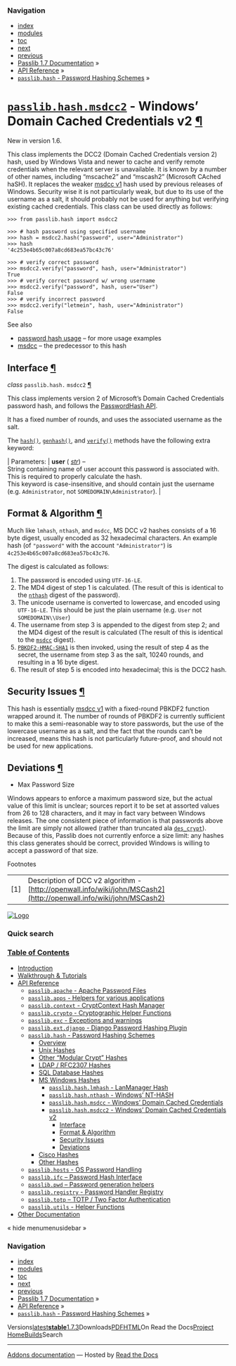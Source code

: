 <!-- Source: https://passlib.readthedocs.io/en/stable/lib/passlib.hash.msdcc2.html -->

### Navigation

- [index](https://passlib.readthedocs.io/en/stable/genindex.html "General Index")
- [modules](https://passlib.readthedocs.io/en/stable/py-modindex.html "Python Module Index")
- [toc](https://passlib.readthedocs.io/en/stable/contents.html "Table Of Contents")
- [next](https://passlib.readthedocs.io/en/stable/lib/passlib.hash.cisco_type7.html "passlib.hash.cisco_type7 - Cisco “Type 7” hash")
- [previous](https://passlib.readthedocs.io/en/stable/lib/passlib.hash.msdcc.html "passlib.hash.msdcc - Windows’ Domain Cached Credentials")
- [Passlib 1.7 Documentation](https://passlib.readthedocs.io/en/stable/index.html) »
- [API Reference](https://passlib.readthedocs.io/en/stable/lib/index.html) »
- [`passlib.hash` \- Password Hashing Schemes](https://passlib.readthedocs.io/en/stable/lib/passlib.hash.html) »

# [`passlib.hash.msdcc2`](https://passlib.readthedocs.io/en/stable/lib/passlib.hash.msdcc2.html\#passlib.hash.msdcc2 "passlib.hash.msdcc2") \- Windows’ Domain Cached Credentials v2 [¶](https://passlib.readthedocs.io/en/stable/lib/passlib.hash.msdcc2.html\#passlib-hash-msdcc2-windows-domain-cached-credentials-v2 "Permalink to this headline")

New in version 1.6.

This class implements the DCC2 (Domain Cached Credentials version 2) hash, used
by Windows Vista and newer to cache and verify remote credentials when the relevant
server is unavailable. It is known by a number of other names,
including “mscache2” and “mscash2” (Microsoft CAched haSH). It replaces
the weaker [msdcc v1](https://passlib.readthedocs.io/en/stable/lib/passlib.hash.msdcc.html) hash used by previous releases
of Windows. Security wise it is not particularly weak, but due to its
use of the username as a salt, it should probably not be used for anything
but verifying existing cached credentials.
This class can be used directly as follows:

```
>>> from passlib.hash import msdcc2

>>> # hash password using specified username
>>> hash = msdcc2.hash("password", user="Administrator")
>>> hash
'4c253e4b65c007a8cd683ea57bc43c76'

>>> # verify correct password
>>> msdcc2.verify("password", hash, user="Administrator")
True
>>> # verify correct password w/ wrong username
>>> msdcc2.verify("password", hash, user="User")
False
>>> # verify incorrect password
>>> msdcc2.verify("letmein", hash, user="Administrator")
False

```

See also

- [password hash usage](https://passlib.readthedocs.io/en/stable/narr/hash-tutorial.html#password-hash-examples) – for more usage examples
- [msdcc](https://passlib.readthedocs.io/en/stable/lib/passlib.hash.msdcc.html) – the predecessor to this hash

## Interface [¶](https://passlib.readthedocs.io/en/stable/lib/passlib.hash.msdcc2.html\#interface "Permalink to this headline")

_class_ `passlib.hash.` `msdcc2` [¶](https://passlib.readthedocs.io/en/stable/lib/passlib.hash.msdcc2.html#passlib.hash.msdcc2 "Permalink to this definition")

This class implements version 2 of Microsoft’s Domain Cached Credentials
password hash, and follows the [PasswordHash API](https://passlib.readthedocs.io/en/stable/lib/passlib.ifc.html#password-hash-api).

It has a fixed number of rounds, and uses the associated
username as the salt.

The [`hash()`](https://passlib.readthedocs.io/en/stable/lib/passlib.ifc.html#passlib.ifc.PasswordHash.hash "passlib.ifc.PasswordHash.hash"), [`genhash()`](https://passlib.readthedocs.io/en/stable/lib/passlib.ifc.html#passlib.ifc.PasswordHash.genhash "passlib.ifc.PasswordHash.genhash"), and [`verify()`](https://passlib.readthedocs.io/en/stable/lib/passlib.ifc.html#passlib.ifc.PasswordHash.verify "passlib.ifc.PasswordHash.verify") methods
have the following extra keyword:

| Parameters: | **user** ( [_str_](https://docs.python.org/3/library/stdtypes.html#str "(in Python v3.9)")) – <br>String containing name of user account this password is associated with.<br>This is required to properly calculate the hash.<br>This keyword is case-insensitive, and should contain just the username<br>(e.g. `Administrator`, not `SOMEDOMAIN\Administrator`). |

## Format & Algorithm [¶](https://passlib.readthedocs.io/en/stable/lib/passlib.hash.msdcc2.html\#format-algorithm "Permalink to this headline")

Much like `lmhash`, `nthash`, and `msdcc`,
MS DCC v2 hashes consists of a 16 byte digest, usually encoded as 32
hexadecimal characters. An example hash (of `"password"` with the
account `"Administrator"`) is `4c253e4b65c007a8cd683ea57bc43c76`.

The digest is calculated as follows:

1. The password is encoded using `UTF-16-LE`.
2. The MD4 digest of step 1 is calculated.
(The result of this is identical to the [`nthash`](https://passlib.readthedocs.io/en/stable/lib/passlib.hash.nthash.html#passlib.hash.nthash "passlib.hash.nthash")
digest of the password).
3. The unicode username is converted to lowercase,
and encoded using `UTF-16-LE`.
This should be just the plain username (e.g. `User`
not `SOMEDOMAIN\\User`)
4. The username from step 3 is appended to the
digest from step 2; and the MD4 digest of the result
is calculated (The result of this is identical to the
[`msdcc`](https://passlib.readthedocs.io/en/stable/lib/passlib.hash.msdcc.html#passlib.hash.msdcc "passlib.hash.msdcc") digest).
5. [`PBKDF2-HMAC-SHA1`](https://passlib.readthedocs.io/en/stable/lib/passlib.crypto.digest.html#passlib.crypto.digest.pbkdf2_hmac "passlib.crypto.digest.pbkdf2_hmac") is then invoked,
using the result of step 4 as the secret, the username from step 3 as
the salt, 10240 rounds, and resulting in a 16 byte digest.
6. The result of step 5 is encoded into hexadecimal;
this is the DCC2 hash.

## Security Issues [¶](https://passlib.readthedocs.io/en/stable/lib/passlib.hash.msdcc2.html\#security-issues "Permalink to this headline")

This hash is essentially [msdcc v1](https://passlib.readthedocs.io/en/stable/lib/passlib.hash.msdcc.html) with a fixed-round PBKDF2 function
wrapped around it. The number of rounds of PBKDF2 is currently
sufficient to make this a semi-reasonable way to store passwords,
but the use of the lowercase username as a salt, and the fact
that the rounds can’t be increased, means this hash is not particularly
future-proof, and should not be used for new applications.

## Deviations [¶](https://passlib.readthedocs.io/en/stable/lib/passlib.hash.msdcc2.html\#deviations "Permalink to this headline")

- Max Password Size

Windows appears to enforce a maximum password size,
but the actual value of this limit is unclear; sources
report it to be set at assorted values from 26 to 128 characters,
and it may in fact vary between Windows releases.
The one consistent piece of information is that
passwords above the limit are simply not allowed (rather
than truncated ala [`des_crypt`](https://passlib.readthedocs.io/en/stable/lib/passlib.hash.des_crypt.html#passlib.hash.des_crypt "passlib.hash.des_crypt")).
Because of this, Passlib does not currently enforce a size limit:
any hashes this class generates should be correct, provided Windows
is willing to accept a password of that size.


Footnotes

|     |     |
| --- | --- |
| \[1\] | Description of DCC v2 algorithm -<br>[http://openwall.info/wiki/john/MSCash2](http://openwall.info/wiki/john/MSCash2) |

[![Logo](https://passlib.readthedocs.io/en/stable/_static/masthead.png)](https://passlib.readthedocs.io/en/stable/index.html "index")

### Quick search

### [Table of Contents](https://passlib.readthedocs.io/en/stable/contents.html)

- [Introduction](https://passlib.readthedocs.io/en/stable/index.html)
- [Walkthrough & Tutorials](https://passlib.readthedocs.io/en/stable/narr/index.html)
- [API Reference](https://passlib.readthedocs.io/en/stable/lib/index.html)
  - [`passlib.apache` \- Apache Password Files](https://passlib.readthedocs.io/en/stable/lib/passlib.apache.html)
  - [`passlib.apps` \- Helpers for various applications](https://passlib.readthedocs.io/en/stable/lib/passlib.apps.html)
  - [`passlib.context` \- CryptContext Hash Manager](https://passlib.readthedocs.io/en/stable/lib/passlib.context.html)
  - [`passlib.crypto` \- Cryptographic Helper Functions](https://passlib.readthedocs.io/en/stable/lib/passlib.crypto.html)
  - [`passlib.exc` \- Exceptions and warnings](https://passlib.readthedocs.io/en/stable/lib/passlib.exc.html)
  - [`passlib.ext.django` \- Django Password Hashing Plugin](https://passlib.readthedocs.io/en/stable/lib/passlib.ext.django.html)
  - [`passlib.hash` \- Password Hashing Schemes](https://passlib.readthedocs.io/en/stable/lib/passlib.hash.html)
    - [Overview](https://passlib.readthedocs.io/en/stable/lib/passlib.hash.html#overview)
    - [Unix Hashes](https://passlib.readthedocs.io/en/stable/lib/passlib.hash.html#unix-hashes)
    - [Other “Modular Crypt” Hashes](https://passlib.readthedocs.io/en/stable/lib/passlib.hash.html#other-modular-crypt-hashes)
    - [LDAP / RFC2307 Hashes](https://passlib.readthedocs.io/en/stable/lib/passlib.hash.html#ldap-rfc2307-hashes)
    - [SQL Database Hashes](https://passlib.readthedocs.io/en/stable/lib/passlib.hash.html#sql-database-hashes)
    - [MS Windows Hashes](https://passlib.readthedocs.io/en/stable/lib/passlib.hash.html#ms-windows-hashes)
      - [`passlib.hash.lmhash` \- LanManager Hash](https://passlib.readthedocs.io/en/stable/lib/passlib.hash.lmhash.html)
      - [`passlib.hash.nthash` \- Windows’ NT-HASH](https://passlib.readthedocs.io/en/stable/lib/passlib.hash.nthash.html)
      - [`passlib.hash.msdcc` \- Windows’ Domain Cached Credentials](https://passlib.readthedocs.io/en/stable/lib/passlib.hash.msdcc.html)
      - [`passlib.hash.msdcc2` \- Windows’ Domain Cached Credentials v2](https://passlib.readthedocs.io/en/stable/lib/passlib.hash.msdcc2.html#)
        - [Interface](https://passlib.readthedocs.io/en/stable/lib/passlib.hash.msdcc2.html#interface)
        - [Format & Algorithm](https://passlib.readthedocs.io/en/stable/lib/passlib.hash.msdcc2.html#format-algorithm)
        - [Security Issues](https://passlib.readthedocs.io/en/stable/lib/passlib.hash.msdcc2.html#security-issues)
        - [Deviations](https://passlib.readthedocs.io/en/stable/lib/passlib.hash.msdcc2.html#deviations)
    - [Cisco Hashes](https://passlib.readthedocs.io/en/stable/lib/passlib.hash.html#cisco-hashes)
    - [Other Hashes](https://passlib.readthedocs.io/en/stable/lib/passlib.hash.html#other-hashes)
  - [`passlib.hosts` \- OS Password Handling](https://passlib.readthedocs.io/en/stable/lib/passlib.hosts.html)
  - [`passlib.ifc` – Password Hash Interface](https://passlib.readthedocs.io/en/stable/lib/passlib.ifc.html)
  - [`passlib.pwd` – Password generation helpers](https://passlib.readthedocs.io/en/stable/lib/passlib.pwd.html)
  - [`passlib.registry` \- Password Handler Registry](https://passlib.readthedocs.io/en/stable/lib/passlib.registry.html)
  - [`passlib.totp` – TOTP / Two Factor Authentication](https://passlib.readthedocs.io/en/stable/lib/passlib.totp.html)
  - [`passlib.utils` \- Helper Functions](https://passlib.readthedocs.io/en/stable/lib/passlib.utils.html)
- [Other Documentation](https://passlib.readthedocs.io/en/stable/other.html)

«
hide menumenusidebar
»


### Navigation

- [index](https://passlib.readthedocs.io/en/stable/genindex.html "General Index")
- [modules](https://passlib.readthedocs.io/en/stable/py-modindex.html "Python Module Index")
- [toc](https://passlib.readthedocs.io/en/stable/contents.html "Table Of Contents")
- [next](https://passlib.readthedocs.io/en/stable/lib/passlib.hash.cisco_type7.html "passlib.hash.cisco_type7 - Cisco “Type 7” hash")
- [previous](https://passlib.readthedocs.io/en/stable/lib/passlib.hash.msdcc.html "passlib.hash.msdcc - Windows’ Domain Cached Credentials")
- [Passlib 1.7 Documentation](https://passlib.readthedocs.io/en/stable/index.html) »
- [API Reference](https://passlib.readthedocs.io/en/stable/lib/index.html) »
- [`passlib.hash` \- Password Hashing Schemes](https://passlib.readthedocs.io/en/stable/lib/passlib.hash.html) »

Versions[latest](https://passlib.readthedocs.io/en/latest/lib/passlib.hash.msdcc2.html)**[stable](https://passlib.readthedocs.io/en/stable/lib/passlib.hash.msdcc2.html)**[1.7.3](https://passlib.readthedocs.io/en/1.7.3/lib/passlib.hash.msdcc2.html)Downloads[PDF](https://passlib.readthedocs.io/_/downloads/en/stable/pdf/)[HTML](https://passlib.readthedocs.io/_/downloads/en/stable/htmlzip/)On Read the Docs[Project Home](https://app.readthedocs.org/projects/passlib/?utm_source=passlib&utm_content=flyout)[Builds](https://app.readthedocs.org/projects/passlib/builds/?utm_source=passlib&utm_content=flyout)Search

* * *

[Addons documentation](https://docs.readthedocs.io/page/addons.html?utm_source=passlib&utm_content=flyout) ― Hosted by
[Read the Docs](https://about.readthedocs.com/?utm_source=passlib&utm_content=flyout)